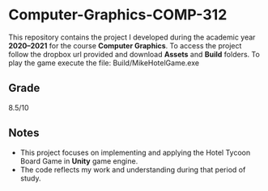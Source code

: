 # Computer-Graphics-COMP-312

This repository contains the project I developed during the academic year **2020–2021** for the course **Computer Graphics**.
To access the project follow the dropbox url provided and download **Assets** and **Build** folders.
To play the game execute the file: Build/MikeHotelGame.exe

## Grade

8.5/10

## Notes
- This project focuses on implementing and applying the Hotel Tycoon Board Game in **Unity** game engine.  
- The code reflects my work and understanding during that period of study.
